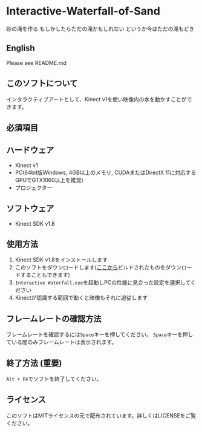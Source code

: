 # Interactive-Waterfall-of-Sand
砂の滝を作る もしかしたらただの滝かもしれない というか今はただの滝もどき

## English
Please see README.md

## このソフトについて
インタラクティブアートとして、Kinect v1を使い映像内の水を動かすことができます。  

## 必須項目
## ハードウェア
* Kinect v1
* PC(64bit版Windows, 4GB以上のメモリ, CUDAまたはDirectX 11に対応するGPUでGTX1060以上を推奨)
* プロジェクター

## ソフトウェア
* Kinect SDK v1.8

## 使用方法
1. Kinect SDK v1.8をインストールします
2. このソフトをダウンロードします([ここから](https://github.com/HyodaKazuaki/Interactive-Waterfall-of-Sand/releases)ビルドされたものをダウンロードすることもできます)
3. ``Interactive Waterfall.exe``を起動しPCの性能に見合った設定を選択してください
4. Kinectが認識する範囲で動くと映像もそれに追従します

## フレームレートの確認方法
フレームレートを確認するには``Space``キーを押してください。
``Space``キーを押している間のみフレームレートは表示されます。

## 終了方法 (**重要**)
``Alt + F4``でソフトを終了してください。

## ライセンス
このソフトはMITライセンスの元で配布されています。詳しくはLICENSEをご覧ください。
